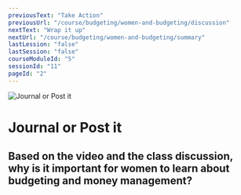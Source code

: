 ```yaml
---
previousText: "Take Action"
previousUrl: "/course/budgeting/women-and-budgeting/discussion"
nextText: "Wrap it up"
nextUrl: "/course/budgeting/women-and-budgeting/summary"
lastLession: "false"
lastSession: "false"
courseModuleId: "5"
sessionId: "11"
pageId: "2"
---
```



![Journal or Post it](/assets/img/journal-it.png)
# Journal or Post it

## Based on the video and the class discussion, why is it important for women to learn about budgeting and money management?
<sparkle-feed-post assignment-name="Based on the video and the class discussion, why is it important for women to learn about budgeting and money management?" ></sparkle-feed-post>